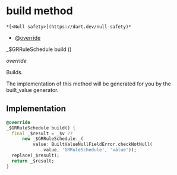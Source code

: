 


# build method




    *[<Null safety>](https://dart.dev/null-safety)*



- @[override](https://api.flutter.dev/flutter/dart-core/override-constant.html)

_$GRRuleSchedule build
()

_override_



<p>Builds.</p>
<p>The implementation of this method will be generated for you by the
built_value generator.</p>



## Implementation

```dart
@override
_$GRRuleSchedule build() {
  final _$result = _$v ??
      new _$GRRuleSchedule._(
          value: BuiltValueNullFieldError.checkNotNull(
              value, 'GRRuleSchedule', 'value'));
  replace(_$result);
  return _$result;
}
```







